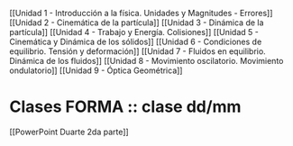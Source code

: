 [[Unidad 1 - Introducción a la física. Unidades y Magnitudes - Errores]]
[[Unidad 2 - Cinemática de la partícula]]
[[Unidad 3 - Dinámica de la partícula]]
[[Unidad 4 - Trabajo y Energía. Colisiones]]
[[Unidad 5 - Cinemática y Dinámica de los sólidos]]
[[Unidad 6 - Condiciones de equilibrio. Tensión y deformación]]
[[Unidad 7 - Fluidos en equilibrio. Dinámica de los fluidos]]
[[Unidad 8 - Movimiento oscilatorio. Movimiento ondulatorio]]
[[Unidad 9 - Óptica Geométrica]]


# Clases FORMA :: clase dd/mm
[[PowerPoint Duarte 2da parte]]


